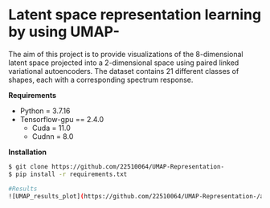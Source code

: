 # Latent space representation learning by using UMAP-
The aim of this project is to provide visualizations of the 8-dimensional latent space projected into a 2-dimensional space using paired linked variational autoencoders. The dataset contains 21 different classes of shapes, each with a corresponding spectrum response. 

**Requirements**
  - Python = 3.7.16
  - Tensorflow-gpu == 2.4.0
    - Cuda = 11.0
    - Cudnn = 8.0

**Installation**
```bash
$ git clone https://github.com/22510064/UMAP-Representation-
$ pip install -r requirements.txt

#Results 
![UMAP_results_plot](https://github.com/22510064/UMAP-Representation-/assets/146482746/f488afd3-4b78-4c5c-af7f-b9cea7888947)
